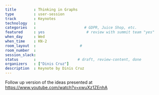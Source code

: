 ```yaml
---
title        : Thinking in Graphs
type         : user-session
track        : Keynotes
technology   :
categories   :                      # GDPR, Juice Shop, etc.
featured     : yes                   # review with summit team "yes"
when_day     : Wed
when_time    : KN-2
room_layout  :                    #
room_number  :
session_slack:
status       :                   # draft, review-content, done
organizers   : ["Dinis Cruz"]
description  : Keynote by Dinis Cruz
---
```


Follow up version of the ideas presented at https://www.youtube.com/watch?v=xwuXz1ZEnhA

<!--(add intro)

## WHY

(...)

## What

(...)

## Outcomes

(...)

## References

(...)


## Previous-->
